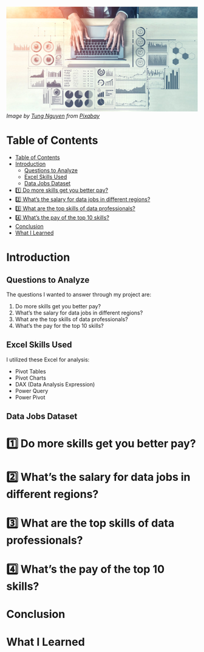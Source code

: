 ![Banner](/Project2_Analysis/images/P2_banner.jpg)  
*Image by <a href="https://pixabay.com/users/tungnguyen0905-17946924/?utm_source=link-attribution&utm_medium=referral&utm_campaign=image&utm_content=7111798">Tung Nguyen</a> from <a href="https://pixabay.com//?utm_source=link-attribution&utm_medium=referral&utm_campaign=image&utm_content=7111798">Pixabay</a>*  

# Table of Contents
- [Table of Contents](#table-of-contents)
- [Introduction](#introduction)
  - [Questions to Analyze](#questions-to-analyze)
  - [Excel Skills Used](#excel-skills-used)
  - [Data Jobs Dataset](#data-jobs-dataset)
- [:one: Do more skills get you better pay?](#onedo-more-skills-get-you-better-pay)
- [:two: What’s the salary for data jobs in different regions?](#twowhats-the-salary-for-data-jobs-in-different-regions)
- [:three: What are the top skills of data professionals?](#threewhat-are-the-top-skills-of-data-professionals)
- [:four: What’s the pay of the top 10 skills?](#fourwhats-the-pay-of-the-top-10-skills)
- [Conclusion](#conclusion)
- [What I Learned](#what-i-learned)

# Introduction
## Questions to Analyze
The questions I wanted to answer through my project are:

1. Do more skills get you better pay?
2. What’s the salary for data jobs in different regions?
3. What are the top skills of data professionals?
4. What’s the pay for the top 10 skills?
   
## Excel Skills Used

I utilized these Excel for analysis:
- Pivot Tables
- Pivot Charts
- DAX (Data Analysis Expression)
- Power Query
- Power Pivot

## Data Jobs Dataset
# :one: Do more skills get you better pay?
# :two: What’s the salary for data jobs in different regions?
# :three: What are the top skills of data professionals?
# :four: What’s the pay of the top 10 skills?
# Conclusion
# What I Learned